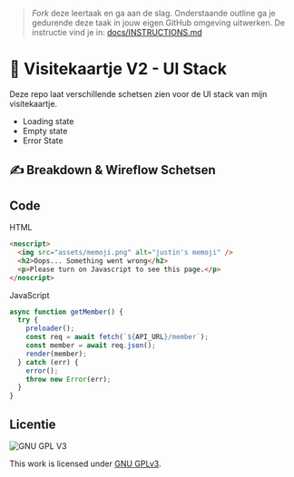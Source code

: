 > _Fork_ deze leertaak en ga aan de slag. Onderstaande outline ga je gedurende deze taak in jouw eigen GitHub omgeving uitwerken. De instructie vind je in: [docs/INSTRUCTIONS.md](docs/INSTRUCTIONS.md)

# 🚀 Visitekaartje V2 - UI Stack

<!-- Geef je project een titel en schrijf in één zin wat het is -->

Deze repo laat verschillende schetsen zien voor de UI stack van mijn visitekaartje.

- Loading state
- Empty state
- Error State

## ✍️ Breakdown & Wireflow Schetsen


## Code

<!-- Leg de code uit die je gebruikt om de verschillende states van de UI-Stack te tonen -->

HTML

```html
<noscript>
  <img src="assets/memoji.png" alt="justin's memoji" />
  <h2>Oops... Something went wrong</h2>
  <p>Please turn on Javascript to see this page.</p>
</noscript>
```

JavaScript

```js
async function getMember() {
  try {
    preloader();
    const req = await fetch(`${API_URL}/member`);
    const member = await req.json();
    render(member);
  } catch (err) {
    error();
    throw new Error(err);
  }
}
```

## Licentie

![GNU GPL V3](https://www.gnu.org/graphics/gplv3-127x51.png)

This work is licensed under [GNU GPLv3](./LICENSE).
